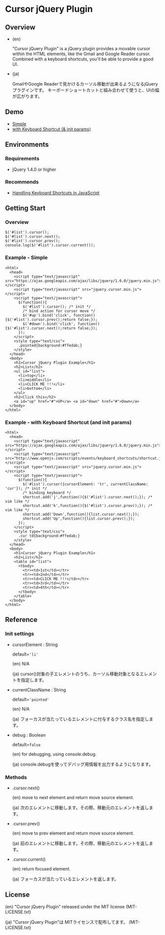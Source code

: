 Cursor jQuery Plugin
====================

Overview
--------

* (en)

	"Cursor jQuery Plugin" is a jQuery plugin provides a movable cursor within the HTML elements, like the Gmail and Google Reader cursor.
	Combined with a keyboard shortcuts,  you'll be able to provide a good UI.

* (ja)

	GmailやGoogle Readerで見かけるカーソル移動が出来るようになるjQueryプラグインです。
	キーボードショートカットと組み合わせて使うと、UIの幅が広がります。

Demo
----

* [Simple](http://c.ma2shita.jp/cursor-jquery-plugin/examples/ex1.html)
* [with Keyboard Shortcut (& init params)](http://c.ma2shita.jp/cursor-jquery-plugin/examples/ex2.html)

Environments
------------

### Requirements ###

* jQuery 1.4.0 or higher

### Recommends ###

* [Handling Keyboard Shortcuts in JavaScript](http://www.openjs.com/scripts/events/keyboard_shortcuts/)

Getting Start
-------------

### Overview ###

	$('#list').cursor();
	$('#list').cursor.next();
	$('#list').cursor.prev();
	console.log($('#list').cursor.current());

### Example - Simple ###

	<html>
	  <head>
	    <script type="text/javascript" src="https://ajax.googleapis.com/ajax/libs/jquery/1.6.0/jquery.min.js"></script>
	    <script type="text/javascript" src="jquery.cursor.min.js"></script>
	    <script type="text/javascript">
	      $(function(){
	        $('#list').cursor(); /* init */
		    /* bind action for cursor move */
		    $('#up').bind('click', function(){$('#list').cursor.prev();return false;});
		    $('#down').bind('click', function(){$('#list').cursor.next();return false;});
	      });
		</script>
	    <style type="text/css">
	      .pointed{background:#ffedab;}
	    </style>
	  </head>
	  <body>
	    <h1>Cursor jQuery Plugin Example</h1>
	    <h2>List</h2>
	    <ul id="list">
	      <li>top</li>
	      <li>middle</li>
	      <li>CLICK ME !!!</li>
	      <li>bottom</li>
	    </ul>
	    <h2>Click this</h2>
	    <a id="up" href="#">UP</a> <a id="down" href="#">Down</a>
	  </body>
	</html>

### Example - with Keyboard Shortcut (and init params) ###

	<html>
	  <head>
	    <script type="text/javascript" src="https://ajax.googleapis.com/ajax/libs/jquery/1.6.0/jquery.min.js"></script>
	    <script type="text/javascript" src="http://www.openjs.com/scripts/events/keyboard_shortcuts/shortcut.js"></script>
	    <script type="text/javascript" src="jquery.cursor.min.js"></script>
	    <script type="text/javascript">
	      $(function(){
	        $('#list').cursor({cursorElement: 'tr', currentClassName: 'cur'}); /* init */
			/* binding keyboard */
	        shortcut.add('j',function(){$('#list').cursor.next();}); /* vim like */
	        shortcut.add('k',function(){$('#list').cursor.prev();}); /* vim like */
	        shortcut.add('Down',function(){list.cursor.next();});
	        shortcut.add('Up',function(){list.cursor.prev();});
	      });
		</script>
	    <style type="text/css">
	      .cur td{background:#ffedab;}
	    </style>
	  </head>
	  <body>
	    <h1>Cursor jQuery Plugin Example</h1>
	    <h2>List</h2>
		<table id="list">
		  <tbody>
		    <tr><td>1st</td></tr>
		    <tr><td>2nd</td></tr>
		    <tr><td>CLICK ME !!!</td></tr>
		    <tr><td>3rd</td></tr>
		    <tr><td>4th</td></tr>
		  </tbody>
		</table>
	  </body>
	</html>

Reference
---------

### Init settings ###

* cursorElement : String

	default=`'li'`

	(en) N/A

	(ja) cursor()対象の子エレメントのうち、カーソル移動対象となるエレメントを指定します。

* currentClassName : String

	default=`'pointed'`

	(en) N/A

	(ja) フォーカスが当たっているエレメントに付与するクラス名を指定します。

* debug : Boolean

	default=`false`

	(en) for debugging, using console.debug.

	(ja) console.debugを使ってデバッグ用情報を出力するようになります。


### Methods ###

* .cursor.next()

	(en) move to next element and return move source element.

	(ja) 次のエレメントに移動します。その際、移動元のエレメントを返します。

* .cursor.prev()

	(en) move to prev element and return move source element.

	(ja) 前のエレメントに移動します。その際、移動元のエレメントを返します。

* .cursor.current()

	(en) return focused element.

	(ja) フォーカスが当たっているエレメントを返します。

License
-------

(en) "Cursor jQuery Plugin" released under the MIT license (MIT-LICENSE.txt)

(ja) "Cursor jQuery Plugin"は MITライセンスで配布してます。 (MIT-LICENSE.txt)

